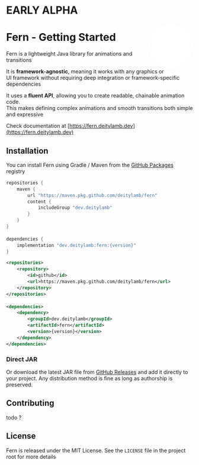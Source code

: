 
# EARLY ALPHA


<img align="right" src="./docs/assets/fern-white.svg" width="120px" style="border-radius: 200px; display: inline;">

# Fern - Getting Started

Fern is a lightweight Java library for animations and transitions

It is **framework-agnostic**, meaning it works with any graphics or  
UI framework without requiring deep integration or framework-specific dependencies

It uses a **fluent API**, allowing you to create readable, chainable animation code.  
This makes defining complex animations and smooth transitions both simple and expressive

Check documentation at [https://fern.deitylamb.dev](https://fern.deitylamb.dev)

## Installation

You can install Fern using Gradle / Maven from the [GitHub Packages](https://github.com/deitylamb/fern/packages) registry


```groovy
repositories {
    maven {
        url "https://maven.pkg.github.com/deitylamb/fern"
        content {
            includeGroup "dev.deitylamb"
        }
    }
}

dependencies {
    implementation "dev.deitylamb:fern:{version}"
}
```

```xml
<repositories>
    <repository>
        <id>github</id>
        <url>https://maven.pkg.github.com/deitylamb/fern</url>
    </repository>
</repositories>

<dependencies>
    <dependency>
        <groupId>dev.deitylamb</groupId>
        <artifactId>fern</artifactId>
        <version>{version}</version>
    </dependency>
</dependencies>
```

### Direct JAR


Or download the latest JAR file from [GitHub Releases](https://github.com/deitylamb/fern/releases) and add it directly to your project. Any distribution method is fine as long as authorship is preserved.

## Contributing

todo ?

## License

Fern is released under the MIT License. See the `LICENSE` file in the project root for more details
